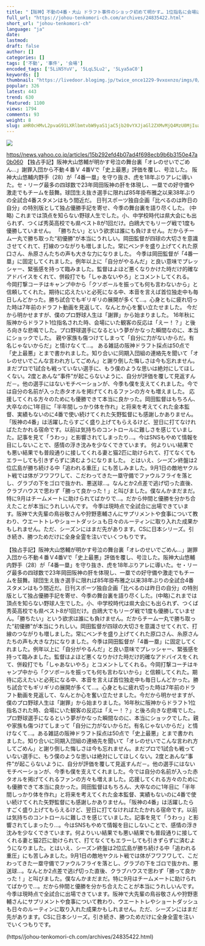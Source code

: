 ```yaml
---
title: "【阪神】不動の4番・大山 ドラフト事件のショック初めて明かす… 1位指名に会場は悲鳴、雑誌は「史上最悪」と揶揄 家族も傷つけられ "
full_url: "https://johou-tenkomori-ch.com/archives/24835422.html"
short_url: "johou-tenkomori-ch"
language: "ja"
date: 
lastmod: 
draft: false
author: []
categories: []
tags: ['不動', '事件', '会場']
encoded_tags: ['5LiN5YuV', '5LqL5Lu2', '5Lya5aC0']
keywords: []
thumbnail: "https://livedoor.blogimg.jp/twice_once1229-9vxoxnzo/imgs/0/d/0d011796-s.jpg"
popular: 326
latest: 443
trend: 630
featured: 1100
views: 1794
comments: 93
weight: 8
slug: aHR0cHMvL2pvaG91LXRlbmtvbW9yaS1jaC5jb20vYXJjaGl2ZXMvMjQ4MzU0MjIuaHRtbA==
---
```


![](https://livedoor.blogimg.jp/twice_once1229-9vxoxnzo/imgs/0/d/0d011796-s.jpg)

<div><a target='_blank' href='https//news.yahoo.co.jp/articles/15b292efd4b07ad4f698ecb9b6b3150e47a0b060'>https//news.yahoo.co.jp/articles/15b292efd4b07ad4f698ecb9b6b3150e47a0b060</a> 【独占手記】阪神大山悠輔が明かす号泣の舞台裏「オレのせいでごめん…」謝罪入団から不動４番Ｖ 4番Vで「史上最悪」評価を覆し、号泣した。 阪神大山悠輔内野手（28）が「4番一塁」を守り抜き、虎を18年ぶりアレに導いた。セ・リーグ最多の四球数で23年岡田阪神の肝を体現し、一塁での好守備や激走でもチームを鼓舞。球団生え抜き選手に限れば85年掛布雅之以来38年ぶりの全試合4番スタメンはもう間近だ。 日刊スポーツ独自企画「比べるのは昨日の自分」の特別版として独占優勝手記を寄せ、今季の舞台裏を語り尽くした。 (中略) これまでは頂点を知らない野球人生でした。小、中学校時代は県大会にも出られず、つくば秀英高校でも県ベスト8が1回だけ。白鴎大でもリーグ戦で1度も優勝していません。 「勝ちたい」という欲求は誰にも負けません。だからチーム一丸で勝ち取った“初優勝”が本当にうれしい。岡田監督が四球の大切さを意識させてくれて、打線のつながりも増しました。常にベンチを盛り上げてくれた原口さん、糸原さんたちの声も大きな力になりました。 今季は岡田監督が「4番一塁」に固定してくれました。例年以上に「自分がやるんだ」と良い意味でプレッシャー、緊張感を持って臨みました。監督はよほど悪くなりかけた時だけ的確なアドバイスをくれて、併殺打でも「しゃあないやろ」とコメントしてくれる。 今岡打撃コーチはキャンプ中から「クソボールを振っても何も言わないから」と信頼してくれた。期待に応えたいと必死になる中、本音を言えば首位独走中も毎日しんどかった。勝ち試合でもギリギリの展開が多くて…。心身ともに疲れ切った時は7年前のドラフト動画を見返して、なんとか心を奮い立たせました。 今だから明かせますが、僕のプロ野球人生は「謝罪」から始まりました。 16年秋に阪神からドラフト1位指名された時、会場にいた観客の反応は「えー！？」と後ろ向きな悲鳴でした。プロ野球選手になるという夢がかなった瞬間なのに、本当にショックでした。 親や家族も傷つけてしまって「自分に力がないからだ。有名じゃないからだ」と情けなくて…。 ある雑誌の阪神ドラフト採点は50点で「史上最悪」とまで書かれました。知り合いに同期入団組の連絡先を聞いて「オレのせいでこんな言われ方してごめん」と謝り倒した悔しさは今も忘れません。 まだプロで1試合も戦っていない選手に、もう僕のような思いは絶対にしてほしくない。2度とあんな“事件”が起こらないように、自分が評価を覆して見返すんだ－。他の選手にはないモチベーションが、今季も僕を支えてくれました。今では自分の名前が入った赤タオルを掲げてくれるファンの方々も増えました。 応援してくれる方々のためにも優勝できて本当に良かった。岡田監督はもちろん、大卒なのに1年目に「半年間しっかり体を作れ」と将来を考えてくれた金本監督、実績もないのに4番で使い続けてくれた矢野監督にも感謝しかありません。 「阪神の4番」は活躍したらすごく盛り上げてもらえるけど、翌日に打てなければたたかれる宿命です。以前は気持ちのコントロールに難しさを感じていました。記事を見て「うわっ」と影響されてしまったり…。今はSNSもやめて情報を目にしないことで、感情の浮き沈みを少なくできています。 何よりいい結果でも悪い結果でも普段通りに接してくれる妻と猫2匹に助けられて、打てなくてもエラーしても引きずらずに済むようになりました。 とはいえ、シーズン終盤は2位広島が勝ち続ける中「追われる重圧」にも苦しみました。9月1日の敵地ヤクルト戦では体がフワフワして、こだわってきた一塁守備でファウルフライを落とし、グラブの下をゴロで抜かれ、悪送球…。なんとか2点差で逃げ切った直後、クラブハウスで思わず「勝って良かった！」と叫びました。僕なんかまだまだ。特に9月はチームメートに助けられてばかりで…。だから仲間と優勝を分かち合えたことが本当にうれしいんです。 今季は現時点で全試合に出場できています。阪神で大先輩の鳥谷敬さんや狩野恵輔さんにサプリメントや食事について教わり、ウエートトレやショートダッシュも日々のルーティンに取り入れた成果かもしれません。ただ、シーズンにはまだ先があります。CSに日本シリーズ。引き続き、勝つためだけに全身全霊を注いでいくつもりです。 <p>【独占手記】阪神大山悠輔が明かす号泣の舞台裏「オレのせいでごめん…」謝罪入団から不動４番Ｖ4番Vで「史上最悪」評価を覆し、号泣した。阪神大山悠輔内野手（28）が「4番一塁」を守り抜き、虎を18年ぶりアレに導いた。セ・リーグ最多の四球数で23年岡田阪神の肝を体現し、一塁での好守備や激走でもチームを鼓舞。球団生え抜き選手に限れば85年掛布雅之以来38年ぶりの全試合4番スタメンはもう間近だ。日刊スポーツ独自企画「比べるのは昨日の自分」の特別版として独占優勝手記を寄せ、今季の舞台裏を語り尽くした。(中略)これまでは頂点を知らない野球人生でした。小、中学校時代は県大会にも出られず、つくば秀英高校でも県ベスト8が1回だけ。白鴎大でもリーグ戦で1度も優勝していません。「勝ちたい」という欲求は誰にも負けません。だからチーム一丸で勝ち取った“初優勝”が本当にうれしい。岡田監督が四球の大切さを意識させてくれて、打線のつながりも増しました。常にベンチを盛り上げてくれた原口さん、糸原さんたちの声も大きな力になりました。今季は岡田監督が「4番一塁」に固定してくれました。例年以上に「自分がやるんだ」と良い意味でプレッシャー、緊張感を持って臨みました。監督はよほど悪くなりかけた時だけ的確なアドバイスをくれて、併殺打でも「しゃあないやろ」とコメントしてくれる。今岡打撃コーチはキャンプ中から「クソボールを振っても何も言わないから」と信頼してくれた。期待に応えたいと必死になる中、本音を言えば首位独走中も毎日しんどかった。勝ち試合でもギリギリの展開が多くて…。心身ともに疲れ切った時は7年前のドラフト動画を見返して、なんとか心を奮い立たせました。今だから明かせますが、僕のプロ野球人生は「謝罪」から始まりました。16年秋に阪神からドラフト1位指名された時、会場にいた観客の反応は「えー！？」と後ろ向きな悲鳴でした。プロ野球選手になるという夢がかなった瞬間なのに、本当にショックでした。親や家族も傷つけてしまって「自分に力がないからだ。有名じゃないからだ」と情けなくて…。ある雑誌の阪神ドラフト採点は50点で「史上最悪」とまで書かれました。知り合いに同期入団組の連絡先を聞いて「オレのせいでこんな言われ方してごめん」と謝り倒した悔しさは今も忘れません。まだプロで1試合も戦っていない選手に、もう僕のような思いは絶対にしてほしくない。2度とあんな“事件”が起こらないように、自分が評価を覆して見返すんだ－。他の選手にはないモチベーションが、今季も僕を支えてくれました。今では自分の名前が入った赤タオルを掲げてくれるファンの方々も増えました。応援してくれる方々のためにも優勝できて本当に良かった。岡田監督はもちろん、大卒なのに1年目に「半年間しっかり体を作れ」と将来を考えてくれた金本監督、実績もないのに4番で使い続けてくれた矢野監督にも感謝しかありません。「阪神の4番」は活躍したらすごく盛り上げてもらえるけど、翌日に打てなければたたかれる宿命です。以前は気持ちのコントロールに難しさを感じていました。記事を見て「うわっ」と影響されてしまったり…。今はSNSもやめて情報を目にしないことで、感情の浮き沈みを少なくできています。何よりいい結果でも悪い結果でも普段通りに接してくれる妻と猫2匹に助けられて、打てなくてもエラーしても引きずらずに済むようになりました。とはいえ、シーズン終盤は2位広島が勝ち続ける中「追われる重圧」にも苦しみました。9月1日の敵地ヤクルト戦では体がフワフワして、こだわってきた一塁守備でファウルフライを落とし、グラブの下をゴロで抜かれ、悪送球…。なんとか2点差で逃げ切った直後、クラブハウスで思わず「勝って良かった！」と叫びました。僕なんかまだまだ。特に9月はチームメートに助けられてばかりで…。だから仲間と優勝を分かち合えたことが本当にうれしいんです。今季は現時点で全試合に出場できています。阪神で大先輩の鳥谷敬さんや狩野恵輔さんにサプリメントや食事について教わり、ウエートトレやショートダッシュも日々のルーティンに取り入れた成果かもしれません。ただ、シーズンにはまだ先があります。CSに日本シリーズ。引き続き、勝つためだけに全身全霊を注いでいくつもりです。</p></div>

(https//johou-tenkomori-ch.com/archives/24835422.html)

